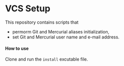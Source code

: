 VCS Setup
=========

This repository contains scripts that 
  * permorm Git and Mercurial aliases initialization,
  * set Git and Mercurial user name and e-mail address.

#### How to use

Clone and run the `install` excutable file.
